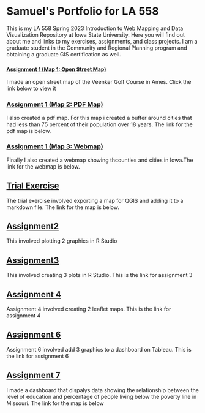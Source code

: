 # Samuel's Portfolio for LA 558

This is my LA 558 Spring 2023 Introduction to Web Mapping and Data Visualization Repository at Iowa State University. Here you will find out about me and links to my exercises, assignments, and class projects. I am a graduate student in the Community and Regional Planning program and obtaining a graduate GIS certification as well.

###  <small><a href="https://www.openstreetmap.org/?mlat=42.03881&amp;mlon=-93.65058#map=17/42.03880/-93.65058">Assignment 1 (Map 1: Open Street Map)</a></small>
I made an open street map of the Veenker Golf Course in Ames. Click the link below to view it
     
###   <a href="https://samod008.github.io/LA558_Samuel_Odoom/Assignment 1/assign3.pdf" target ="_blank">Assignment 1 (Map 2: PDF Map)</a> 
I also created a pdf map. For this map i created a buffer around cities that had less than 75 percent of their population over 18 years. The link for the pdf map is below. 
   
### <a href="https://samod008.github.io/LA558_Samuel_Odoom/Assignment 1/qgis2web/qgis2web1/index.html" target ="_blank">Assignment 1 (Map 3: Webmap)</a> 
Finally I also created a webmap showing thcounties and cities in Iowa.The link for the webmap is below. 

## <a href="https://samod008.github.io/LA558_Samuel_Odoom/ex2b.png" target ="_blank">Trial Exercise</a> 
The trial exercise involved exporting a map for QGIS and adding it to a markdown file. The link for the map is below. 

## [Assignment2](Assignment2/assignment_2.md)
This involved plotting 2 graphics in R Studio

## [Assignment3](Assignment3/assignment_3.md)
This involved creating 3 plots in R Studio. This is the link for assignment 3

## <a href="https://samod008.github.io/LA558_Samuel_Odoom/Assignment%204/assignment4.html" target ="_blank">Assignment 4</a> 

Assignment 4 involved creating 2 leaflet maps. This is the link for assignment 4


## <a href="https://samod008.github.io/LA558_Samuel_Odoom/Assignment%206/assignment6.html" target ="_blank">Assignment 6</a> 
Assignment 6 involved add 3 graphics to a dashboard on Tableau. This is the link for assignment 6

## <a href="https://samod008.github.io/LA558_Samuel_Odoom/Assignment%207/assignment7.html" target ="_blank">Assignment 7</a> 
I made a dashboard that dispalys data showing the relationship between the level of education and percentage of people living below the poverty line in Missouri. The link for the map is below

     
